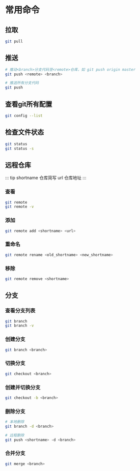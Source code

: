 # 常用命令

## 拉取
```bash
git pull
```

## 推送
```bash
# 推动<branch>分支代码至<remote>仓库，如 git push origin master 
git push <remote> <branch>

# 推送所有分支代码
git push
```

## 查看git所有配置
```bash
git config --list
```

## 检查文件状态
```bash
git status
git status -s
```

## 远程仓库
::: tip
shortname 仓库简写  url 仓库地址
:::
### 查看
```bash
git remote
git remote -v
```

### 添加
```bash
git remote add <shortname> <url>
```

### 重命名
```bash
git remote rename <old_shortname> <new_shortname>
```

### 移除
```bash
git remote remove <shortname>
```

## 分支

### 查看分支列表
```bash
git branch
git branch -v
```

### 创建分支
```bash
git branch <branch>
```

### 切换分支
```bash
git checkout <branch>
```

### 创建并切换分支
```bash
git checkout -b <branch>
```

### 删除分支
```bash
# 本地删除
git branch -d <branch>

# 远程删除
git push <shortname> -d <branch>
```

### 合并分支
```bash
git merge <branch>
```